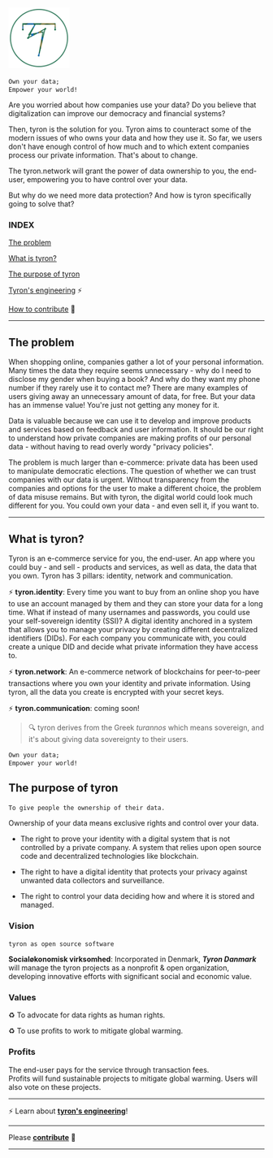 <img src="/images/tyron.png" alt="tyron" title="tyron's logo prototype" width="120" height="120" />

```
Own your data;
Empower your world!
```

Are you worried about how companies use your data? Do you believe that digitalization can improve our democracy and financial systems?

Then, tyron is the solution for you. Tyron aims to counteract some of the modern issues of who owns your data and how they use it. So far, we users don't have enough control of how much and to which extent companies process our private information. That's about to change.

The tyron.network will grant the power of data ownership to you, the end-user, empowering you to have control over your data.

But why do we need more data protection? And how is tyron specifically going to solve that? 

### INDEX
[The problem](#the-problem)

[What is tyron?](#what-is-tyron)

[The purpose of tyron](#the-purpose-of-tyron)

[Tyron's engineering](/engineering/engineering.md) :zap:

[How to contribute](/community/README.md) :high_brightness:

---

## The problem
When shopping online, companies gather a lot of your personal information. Many times the data they require seems unnecessary - why do I need to disclose my gender when buying a book? And why do they want my phone number if they rarely use it to contact me? There are many examples of users giving away an unnecessary amount of data, for free. But your data has an immense value! You're just not getting any money for it.

Data is valuable because we can use it to develop and improve products and services based on feedback and user information. It should be our right to understand how private companies are making profits of our personal data - without having to read overly wordy "privacy policies". 

The problem is much larger than e-commerce: private data has been used to manipulate democratic elections. The question of whether we can trust companies with our data is urgent. Without transparency from the companies and options for the user to make a different choice, the problem of data misuse remains. But with tyron, the digital world could look much different for you. You could own your data - and even sell it, if you want to.

---

## What is tyron?
Tyron is an e-commerce service for you, the end-user. An app where you could buy - and sell - products and services, as well as data, the data that you own. Tyron has 3 pillars: identity, network and communication. 

:zap: **tyron.identity**: Every time you want to buy from an online shop you have to use an account managed by them and they  can store your data for a long time. What if instead of many usernames and passwords, you could use your self-sovereign identity (SSI)? A digital identity anchored in a system that allows you to manage your privacy by creating different decentralized identifiers (DIDs). For each company you communicate with, you could create a unique DID and decide what private information they have access to.
 
:zap: **tyron.network**: An e-commerce network of blockchains for peer-to-peer transactions where you own your identity and private information. Using tyron, all the data you create is encrypted with your secret keys.

:zap: **tyron.communication**: coming soon!

> :mag: tyron derives from the Greek _turannos_ which means sovereign, and it's about giving data sovereignty to their users.

```
Own your data;
Empower your world!
```

## The purpose of tyron
```
To give people the ownership of their data.
```
Ownership of your data means exclusive rights and control over your data.

- The right to prove your identity with a digital system that is not controlled by a private company. A system that relies upon open source code and decentralized technologies like blockchain.

- The right to have a digital identity that protects your privacy against unwanted data collectors and surveillance.

- The right to control your data deciding how and where it is stored and managed.

### Vision
```tyron as open source software```

**Socialøkonomisk virksomhed**: Incorporated in Denmark, ***Tyron Danmark*** will manage the tyron projects as a nonprofit & open organization, developing innovative efforts with significant social and economic value. 

### Values
:recycle: To advocate for data rights as human rights.

:recycle: To use profits to work to mitigate global warming.

### Profits
The end-user pays for the service through transaction fees.  
Profits will fund sustainable projects to mitigate global warming. Users will also vote on these projects.

---

:zap: Learn about [**tyron's engineering**](/engineering/README.md)!

---

Please [**contribute**](/community/README.md) :high_brightness:

---
